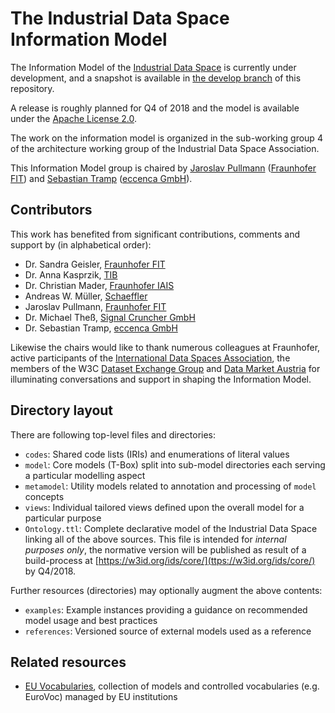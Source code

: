 # The Industrial Data Space Information Model

The Information Model of the [Industrial Data Space](https://industrialdataspace.org) is currently under development, and a snapshot is available in [the develop branch](https://github.com/IndustrialDataSpace/InformationModel/tree/develop) of this repository.

A release is roughly planned for Q4 of 2018 and the model is available under the [Apache License 2.0](https://github.com/IndustrialDataSpace/InformationModel/blob/master/LICENSE).

The work on the information model is organized in the sub-working group 4 of the architecture working group of the Industrial Data Space Association.

This Information Model group is chaired by [Jaroslav Pullmann](https://github.com/jpullmann) ([Fraunhofer FIT](https://www.fit.fraunhofer.de/)) and [Sebastian Tramp](https://sebastian.tramp.name) ([eccenca GmbH](https://www.eccenca.com)).

## Contributors

This work has benefited from significant contributions, comments and support by (in alphabetical order):

- Dr. Sandra Geisler, [Fraunhofer FIT](https://www.fit.fraunhofer.de/en)
- Dr. Anna Kasprzik, [TIB](https://www.tib.eu/en)
- Dr. Christian Mader, [Fraunhofer IAIS](https://www.iais.fraunhofer.de/en)
- Andreas W. Müller, [Schaeffler](https://www.schaeffler.de/content.schaeffler.de/en/)
- Jaroslav Pullmann, [Fraunhofer FIT](https://www.fit.fraunhofer.de/en)
- Dr. Michael Theß, [Signal Cruncher GmbH](https://signal-cruncher.com/)
- Dr. Sebastian Tramp, [eccenca GmbH](https://www.eccenca.com)

Likewise the chairs would like to thank numerous colleagues at Fraunhofer, active participants of the
[International Data Spaces Association](https://www.internationaldataspaces.org/en/), the members of the
W3C [Dataset Exchange Group](https://www.w3.org/2017/dxwg/wiki/Main_Page) and [Data Market Austria](https://datamarket.at/en/) for
illuminating conversations and support in shaping the Information Model.

## Directory layout

There are following top-level files and directories:

- `codes`: Shared code lists (IRIs) and enumerations of literal values
- `model`: Core models (T-Box) split into sub-model directories each serving a particular modelling aspect
- `metamodel`: Utility models related to annotation and processing of `model` concepts
- `views`: Individual tailored views defined upon the overall model for a particular purpose
- `Ontology.ttl`: Complete declarative model of the Industrial Data Space linking all of the above sources.
   This file is intended for *internal purposes only*, the normative version will be published as result of
   a build-process at [https://w3id.org/ids/core/](ttps://w3id.org/ids/core/) by Q4/2018.

Further resources (directories) may optionally augment the above contents:

- `examples`: Example instances providing a guidance on recommended model usage and best practices
- `references`: Versioned source of external models used as a reference

## Related resources
- [EU Vocabularies](https://publications.europa.eu/en/web/eu-vocabularies/models), collection of models and controlled vocabularies (e.g. EuroVoc) managed by EU institutions
